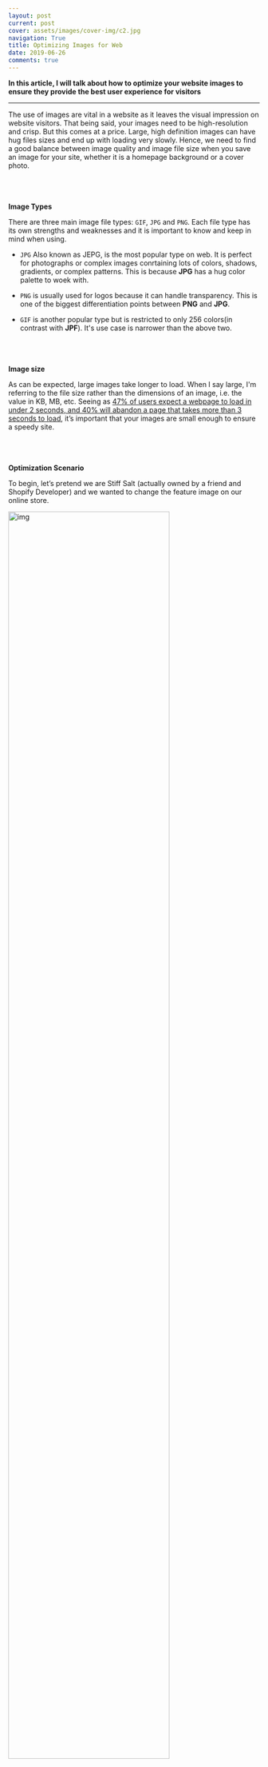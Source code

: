 ```yaml
---
layout: post
current: post
cover: assets/images/cover-img/c2.jpg
navigation: True
title: Optimizing Images for Web
date: 2019-06-26
comments: true
---
```



**In this article, I will talk about how to optimize your website images to ensure they provide the best user experience for visitors**

------------------

The use of images are vital in a website as it leaves the visual impression on website visitors. That being said, your images need to be high-resolution and crisp. But this comes at a price. Large, high definition images can have hug files sizes and end up with loading very slowly. Hence, we need to find a good balance between image quality and image file size when you save an image for your site, whether it is a homepage background or a cover photo.

<br><br><br>
**Image Types**

There are three main image file types: ```GIF```, ```JPG``` and ```PNG```. Each file type has its own strengths and weaknesses and it is important to know and keep in mind when using.

- ```JPG``` Also known as JEPG, is the most popular type on web. It is perfect for photographs or complex images conrtaining lots of colors, shadows, gradients, or complex patterns. This is because **JPG** has a hug color palette to woek with.

- ```PNG``` is usually used for logos because it can handle transparency. This is one of the biggest differentiation points between **PNG** and **JPG**.

- ```GIF``` is another popular type but is restricted to only 256 colors(in contrast with **JPF**). It's use case is narrower than the above two.


<br><br><br>
**Image size**

As can be expected, large images take longer to load. When I say large, I'm referring to the file size rather than the dimensions of an image, i.e. the value in KB, MB, etc. Seeing as <a href="https://neilpatel.com/blog/loading-time/?wide=1" style="font-weight:normal;">47% of users expect a webpage to load in under 2 seconds, and 40% will abandon a page that takes more than 3 seconds to load</a>, it’s important that your images are small enough to ensure a speedy site.

<br><br><br>
**Optimization Scenario**

To begin, let’s pretend we are Stiff Salt (actually owned by a friend and Shopify Developer) and we wanted to change the feature image on our online store.

<img src="./assets/images/optimize/O-1.jpg" alt="img" style="width: 80%;">

We set up a scene, make our salt look absolutely incredible and we take a photo with a DSLR camera. Great we have our photo. What a beauty!

<img src="./assets/images/optimize/O-2.jpg" alt="img" style="width: 80%;">

But… the file size is HUGE! 14.6 MB to be exact. And the dimensions of the photo are 5184 × 3456 pixels. This is completely unusable right now. It’s literally big enough to print a movie-sized poster. At 14.6 MB, this image would take significant time to load on a visitor’s computer. This is no good.

<img src="./assets/images/optimize/O-3.jpg" alt="img" style="width: 100%;">


Now, it is necessary that we work on the image and reduce file size. There are usually three things that you can do: 
- **Reduce Image Size**: the dimension of the photograph
- **Save Image appropriately to reduce file size**: this is the size of the file and how much space it takes on your computer's hard drive or web server
- **Compress Image file**: get rid of any additional hidden data taking up space



**Reduce Image Size**

To keep things simple, we’re going to first reduce the image size. To do this, we’re going to open the image in Adobe Photoshop (you can use whatever image program you feel most comfortable with).

Choose a reasonable target size, for example 1600 x 800 pixels(remember the original was 5184 × 3456 pixels).

In Photoshop, we’re going to select Image > Image Size.

<img src="./assets/images/optimize/O-4.jpg" alt="img" style="width: 80%;">

Now, we've reduced the size(dimension) of the image to something more appropritate.

<br><br><br>
**Save Image Appropriately for Web**

In Photoshop, there’s a specific command called “Save For Web” that optimizes the image file for displaying online. This is important as the regular “Save” command can end up creating file sizes 2-3 times larger than the “Save For Web” command.

In the “Save For Web” box, we need to make a few selections.

- **Image Type**: The file type will affect the quality and size of the output file
- **Image Quality**: This is important and can heavily affect the final file size
- **Dimensions**: We already did this in the first step, so there’s no need to do it again, but if we didn’t do this in the first step, we could just change the dimensions for the image here

Based on what we learned at the beginning of this post, we know that JPEG is the best file type for photographs or any image with lots of colors and complexity. We will select JPEG.


<img src="./assets/images/optimize/O-5.jpg" alt="img" style="width: 80%;">

For Image Quality, you have a scale you can select with 5 presets that range from Maximum to Low. Let’s take a look at the final output file size of each of the quality levels (this information is displayed in the bottom corner of the image-saving window):

- **Maximum**: 1.38 MB
- **Very High**: 611 KB
- **High**: 339 KB
- **Medium**: 152 KB
- **Low**: 86k

You can see that for every quality level you go down, the image size reduces by nearly half. In general, we’ve found that High is the best setting for most images. At this level, it’s nearly impossible for the human eye to see any degradation in image quality, and the file size is nearly 4x smaller than if we were to just select the maximum.

If the image is an extremely important image with a lot of detail, you may want to select a level higher and save at Very High.

Essentially, saving for the web is a balancing act — you must balance the quality of the graphics and the file size of the media to suit your personal needs.

<div style="background-color: #dbdbad; padding: 20px;">
    <p><strong>Rule of thumb</strong>, we like our product photos to be a maximum 80-150 KB, and for large homepage hero images to be a maximum of 250-350 KB. Those are good benchmark numbers for you to aim for as well.</p>
</div>

<br><br><br>
**Compress Image for Web**

If you used Adobe Photoshop, it will have already done a really great job at reducing the image size, however, you can still likely shave off another 5-10% of image size by using a compression app like ImageOptim and/or ShortPixel.

ImageOptim is also the easiest way to quickly reduce image file size if you have used another program to save your images that isn’t as good as Photoshop.

Dropping each of the files from the previous step into ImageOptim, we were able to further reduce the image size by another 5%. Not huge, but again, these were already optimized with Photoshop. Regardless, every KB counts.


<br><br><br>
**Conclusion**

To recap, our photo was insanely huge when we started, however, with a few simple steps, we reduced the photo size from 5184 × 3456 to 1600 x 800 so that it’s a perfect fit for our homepage and, at the same time, took it from a computer-crashing 14.4MB, down to a much more reasonable 336KB.

Saving images appropriately for the web is an important step to learn early and implement religiously. Even if you only save 10-20% on each image, over time, as your store and website grow, every little KB can add up to some significant savings that will lead to a much more pleasant experience overall for your visitors, customers, and Google.


<br><br><br>
**Ackownledge**: This content is largly adapted from <a href="https://www.abetterlemonadestand.com/optimizing-images-for-web/" style="font-weight:normal;">Richard Lazazzera</a>


